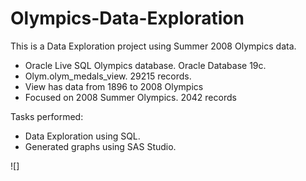 # Olympics-Data-Exploration

This is a Data Exploration project using Summer 2008 Olympics data.

- Oracle Live SQL Olympics database.  Oracle Database 19c.
- Olym.olym_medals_view. 29215 records.
- View has data from 1896 to 2008 Olympics
- Focused on 2008 Summer Olympics. 2042 records

Tasks performed:
- Data Exploration using SQL.  
- Generated graphs using SAS Studio.

![]


